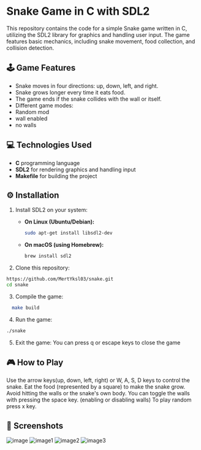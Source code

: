 # Snake Game in C with SDL2

This repository contains the code for a simple Snake game written in C, utilizing the SDL2 library for graphics and handling user input. The game features basic mechanics, including snake movement, food collection, and collision detection.

## 🕹️ Game Features
- Snake moves in four directions: up, down, left, and right.
- Snake grows longer every time it eats food.
- The game ends if the snake collides with the wall or itself.
- Different game modes:
-   Random mod
-   wall enabled
-   no walls

## 💻 Technologies Used
- **C** programming language
- **SDL2** for rendering graphics and handling input
- **Makefile** for building the project 

## ⚙️ Installation

1. Install SDL2 on your system:

   - **On Linux (Ubuntu/Debian):**
     ```bash
     sudo apt-get install libsdl2-dev
     ```
   - **On macOS (using Homebrew):**
     ```bash
     brew install sdl2
     ```

2. Clone this repository:

```bash
https://github.com/MertYksl03/snake.git
cd snake
```
3. Compile the game:
  ```bash
    make build
  ```
4. Run the game:
  ```bash
  ./snake
  ```
5. Exit the game:
   You can press q or escape keys to close the game
## 🎮 How to Play
Use the arrow keys(up, down, left, right) or W, A, S, D keys to control the snake.
Eat the food (represented by a square) to make the snake grow.
Avoid hitting the walls or the snake's own body.
You can toggle the walls with pressing the space key. (enabling or disabling walls)
To play random press x key.

## 📸 Screenshots
![image](https://github.com/user-attachments/assets/dfff79f7-f895-463b-989d-a4fab0f8c8b7)
![image1](https://github.com/user-attachments/assets/b39822f5-b643-49cc-be61-480131e49fe4)
![image2](https://github.com/user-attachments/assets/8c28f62d-a7bc-4b88-9323-ef769e6ab32d)
![image3](https://github.com/user-attachments/assets/907242e7-3be0-46bc-962c-93cd654b6645)




